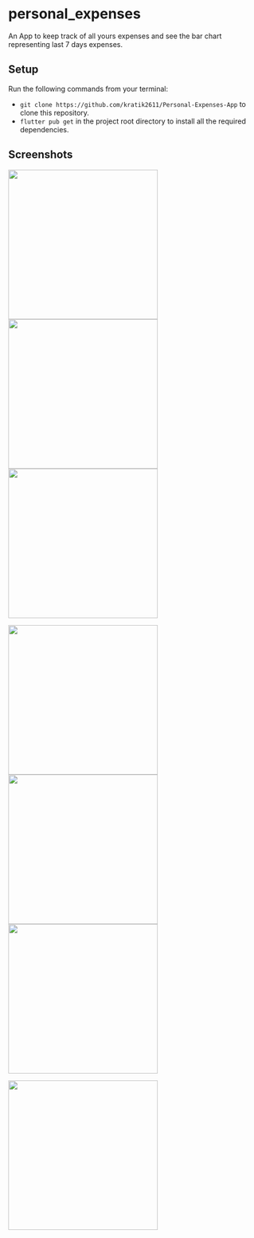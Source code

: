 # personal_expenses

An App to keep track of all yours expenses and see the bar chart representing last 7 days expenses.

## Setup

Run the following commands from your terminal:

- `git clone https://github.com/kratik2611/Personal-Expenses-App` to clone this repository.
- `flutter pub get` in the project root directory to install all the required dependencies.

## Screenshots

<img src="https://user-images.githubusercontent.com/81965333/209642048-2f5c812d-77cf-4bd1-bf20-4c95d6dcb7c9.png" width = 300>     <img src="https://user-images.githubusercontent.com/81965333/209642087-b9880074-179b-4a46-b622-c79a56a177f2.png" width = 300>      <img src="https://user-images.githubusercontent.com/81965333/209645680-d7d83695-461a-4d34-a4c9-558ff131db03.png" width = 300>


<img src="https://user-images.githubusercontent.com/81965333/209645690-916ea243-6799-42ab-a504-31a1a54a57c1.png" width = 300>     <img src="https://user-images.githubusercontent.com/81965333/209645694-64eacefc-75b9-49f3-9f76-b593de47183d.png" width = 300>      <img src="https://user-images.githubusercontent.com/81965333/209645697-2311d181-5c21-4de4-b9a4-ea0b99784921.png" width = 300>


<img src="https://user-images.githubusercontent.com/81965333/209645701-4aa0af91-e3cc-459c-a979-ccf8dec0fa91.png" width=300>
